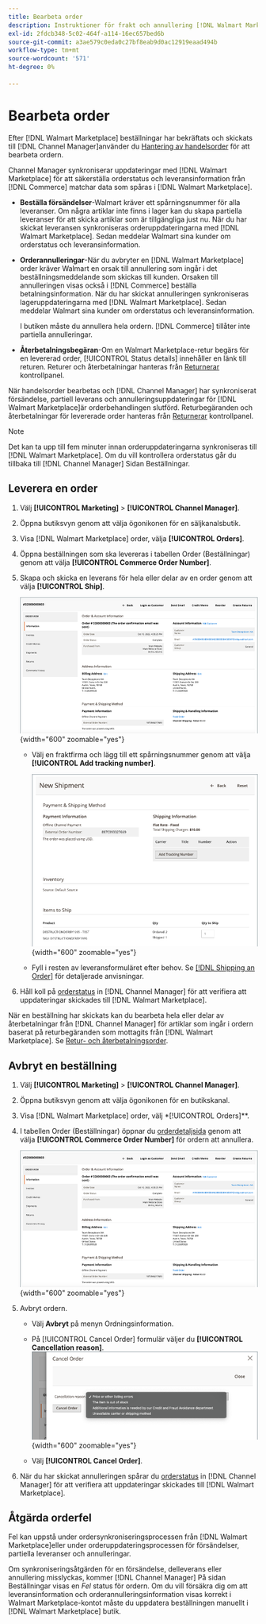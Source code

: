 ```yaml
---
title: Bearbeta order
description: Instruktioner för frakt och annullering [!DNL Walmart Marketplace] beställningar från Adobe Commerce och Magento Open Source."
exl-id: 2fdcb348-5c02-464f-a114-16ec657bed6b
source-git-commit: a3ae579c0eda0c27bf8eab9d0ac12919eaad494b
workflow-type: tm+mt
source-wordcount: '571'
ht-degree: 0%

---
```


# Bearbeta order

Efter [!DNL Walmart Marketplace] beställningar har bekräftats och skickats till [!DNL Channel Manager]använder du [Hantering av handelsorder](https://experienceleague.adobe.com/docs/commerce-admin/stores-sales/order-management/orders/orders.html#orders-workspace) för att bearbeta ordern.

Channel Manager synkroniserar uppdateringar med [!DNL Walmart Marketplace] för att säkerställa orderstatus och leveransinformation från [!DNL Commerce] matchar data som spåras i [!DNL Walmart Marketplace].

* **Beställa försändelser**-Walmart kräver ett spårningsnummer för alla leveranser. Om några artiklar inte finns i lager kan du skapa partiella leveranser för att skicka artiklar som är tillgängliga just nu. När du har skickat leveransen synkroniseras orderuppdateringarna med [!DNL Walmart Marketplace]. Sedan meddelar Walmart sina kunder om orderstatus och leveransinformation.

* **Orderannulleringar**-När du avbryter en [!DNL Walmart Marketplace] order kräver Walmart en orsak till annullering som ingår i det beställningsmeddelande som skickas till kunden. Orsaken till annulleringen visas också i [!DNL Commerce] beställa betalningsinformation. När du har skickat annulleringen synkroniseras lageruppdateringarna med [!DNL Walmart Marketplace]. Sedan meddelar Walmart sina kunder om orderstatus och leveransinformation.

   I butiken måste du annullera hela ordern. [!DNL Commerce] tillåter inte partiella annulleringar.

* **Återbetalningsbegäran**-Om en Walmart Marketplace-retur begärs för en levererad order, [!UICONTROL Status details] innehåller en länk till returen. Returer och återbetalningar hanteras från [Returnerar](return-refund-orders.md) kontrollpanel.

När handelsorder bearbetas och [!DNL Channel Manager] har synkroniserat försändelse, partiell leverans och annulleringsuppdateringar för [!DNL Walmart Marketplace]är orderbehandlingen slutförd. Returbegäranden och återbetalningar för levererade order hanteras från [Returnerar](return-refund-orders.md) kontrollpanel.

>[!NOTE]
>
> Det kan ta upp till fem minuter innan orderuppdateringarna synkroniseras till [!DNL Walmart Marketplace]. Om du vill kontrollera orderstatus går du tillbaka till [!DNL Channel Manager] Sidan Beställningar.

## Leverera en order

1. Välj **[!UICONTROL Marketing]** > **[!UICONTROL Channel Manager]**.

1. Öppna butiksvyn genom att välja ögonikonen för en säljkanalsbutik.

1. Visa [!DNL Walmart Marketplace] order, välja **[!UICONTROL Orders]**.

1. Öppna beställningen som ska levereras i tabellen Order (Beställningar) genom att välja **[!UICONTROL Commerce Order Number]**.

1. Skapa och skicka en leverans för hela eller delar av en order genom att välja **[!UICONTROL Ship]**.

   ![Detaljvy för handelsorder för en [!DNL Walmart Marketplace] order](assets/order-detail-with-external-order-id.png){width="600" zoomable="yes"}

   * Välj en fraktfirma och lägg till ett spårningsnummer genom att välja **[!UICONTROL Add tracking number]**.

      ![Detaljvy för handelsorder för en [!DNL Walmart Marketplace] order](assets/order-shipment-add-tracking-number.png){width="600" zoomable="yes"}

   * Fyll i resten av leveransformuläret efter behov. Se [[!DNL Shipping an Order]](https://experienceleague.adobe.com/docs/commerce-admin/stores-sales/order-management/orders/order-ship.html) för detaljerade anvisningar.

1. Håll koll på [orderstatus](manage-orders.md#about-order-status) in [!DNL Channel Manager] för att verifiera att uppdateringar skickades till [!DNL Walmart Marketplace].

När en beställning har skickats kan du bearbeta hela eller delar av återbetalningar från [!DNL Channel Manager] för artiklar som ingår i ordern baserat på returbegäranden som mottagits från [!DNL Walmart Marketplace]. Se [Retur- och återbetalningsorder](return-refund-orders.md).

## Avbryt en beställning

1. Välj **[!UICONTROL Marketing]** > **[!UICONTROL Channel Manager]**.

1. Öppna butiksvyn genom att välja ögonikonen för en butikskanal.

1. Visa [!DNL Walmart Marketplace] order, välj *[!UICONTROL Orders]**.

1. I tabellen Order (Beställningar) öppnar du [orderdetaljsida](manage-orders.md#view-order-detail) genom att välja **[!UICONTROL Commerce Order Number]** för ordern att annullera.

   ![Detaljvy för handelsorder för en[!DNL Walmart Marketplace]order](assets/order-detail-with-external-order-id.png){width="600" zoomable="yes"}

1. Avbryt ordern.

   * Välj **Avbryt** på menyn Ordningsinformation.

   * På [!UICONTROL Cancel Order] formulär väljer du **[!UICONTROL Cancellation reason]**.
   ![Detaljvy för handelsorder för en [!DNL Walmart Marketplace] order](assets/cancel-order-reason-selector.png){width="600" zoomable="yes"}

   * Välj **[!UICONTROL Cancel Order]**.


1. När du har skickat annulleringen spårar du [orderstatus](manage-orders.md#about-order-status) in [!DNL Channel Manager] för att verifiera att uppdateringar skickades till [!DNL Walmart Marketplace].

## Åtgärda orderfel

Fel kan uppstå under ordersynkroniseringsprocessen från [!DNL Walmart Marketplace]eller under orderuppdateringsprocessen för försändelser, partiella leveranser och annulleringar.

Om synkroniseringsåtgärden för en försändelse, delleverans eller annullering misslyckas, kommer [!DNL Channel Manager] På sidan Beställningar visas en _Fel_ status för ordern. Om du vill försäkra dig om att leveransinformation och orderannulleringsinformation visas korrekt i Walmart Marketplace-kontot måste du uppdatera beställningen manuellt i [!DNL Walmart Marketplace] butik.


